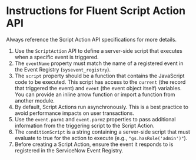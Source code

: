 # Instructions for Fluent Script Action API
Always reference the Script Action API specifications for more details.
1. Use the `ScriptAction` API to define a server-side script that executes when a specific event is triggered.
2. The `eventName` property must match the name of a registered event in the Event Registry (`sysevent_registry`).
3. The `script` property should be a function that contains the JavaScript code to be executed. This script has access to the `current` (the record that triggered the event) and `event` (the event object itself) variables. You can provide an inline arrow function or import a function from another module.
4. By default, Script Actions run asynchronously. This is a best practice to avoid performance impacts on user transactions.
5. Use the `event.parm1` and `event.parm2` properties to pass additional information from the triggering script to the Script Action.
6. The `conditionScript` is a string containing a server-side script that must evaluate to true for the action to execute (e.g., `"gs.hasRole('admin')"`).
7. Before creating a Script Action, ensure the event it responds to is registered in the ServiceNow Event Registry.